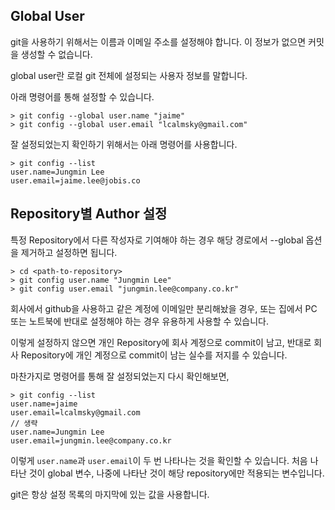 ## Global User

git을 사용하기 위해서는 이름과 이메일 주소를 설정해야 합니다. 이 정보가 없으면 커밋을 생성할 수 없습니다.

global user란 로컬 git 전체에 설정되는 사용자 정보를 말합니다.

아래 명령어를 통해 설정할 수 있습니다.

```shell
> git config --global user.name "jaime"
> git config --global user.email "lcalmsky@gmail.com"
```

잘 설정되었는지 확인하기 위해서는 아래 명령어를 사용합니다.

```shell
> git config --list
user.name=Jungmin Lee
user.email=jaime.lee@jobis.co
```

## Repository별 Author 설정

특정 Repository에서 다른 작성자로 기여해야 하는 경우 해당 경로에서 --global 옵션을 제거하고 설정하면 됩니다.

```shell
> cd <path-to-repository>
> git config user.name "Jungmin Lee"
> git config user.email "jungmin.lee@company.co.kr"
```

회사에서 github을 사용하고 같은 계정에 이메일만 분리해놨을 경우, 또는 집에서 PC 또는 노트북에 반대로 설정해야 하는 경우 유용하게 사용할 수 있습니다.

이렇게 설정하지 않으면 개인 Repository에 회사 계정으로 commit이 남고, 반대로 회사 Repository에 개인 계정으로 commit이 남는 실수를 저지를 수 있습니다.

마찬가지로 명령어를 통해 잘 설정되었는지 다시 확인해보면,

```shell
> git config --list
user.name=jaime
user.email=lcalmsky@gmail.com
// 생략
user.name=Jungmin Lee
user.email=jungmin.lee@company.co.kr
```

이렇게 `user.name`과 `user.email`이 두 번 나타나는 것을 확인할 수 있습니다. 처음 나타난 것이 global 변수, 나중에 나타난 것이 해당 repository에만 적용되는 변수입니다.

git은 항상 설정 목록의 마지막에 있는 값을 사용합니다.

